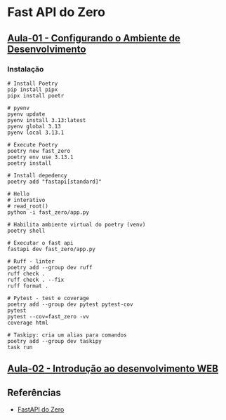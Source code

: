 # Fast API do Zero


## [Aula-01 - Configurando o Ambiente de Desenvolvimento](https://fastapidozero.dunossauro.com/)

### Instalação

```shell
# Install Poetry
pip install pipx
pipx install poetr

# pyenv
pyenv update
pyenv install 3.13:latest
pyenv global 3.13
pyenv local 3.13.1 

# Execute Poetry
poetry new fast_zero
poetry env use 3.13.1 
poetry install   

# Install depedency
poetry add "fastapi[standard]"

# Hello
# interativo
# read_root()
python -i fast_zero/app.py

# Habilita ambiente virtual do poetry (venv)
poetry shell

# Executar o fast api
fastapi dev fast_zero/app.py

# Ruff - linter
poetry add --group dev ruff
ruff check .
ruff check . --fix
ruff format .

# Pytest - test e coverage
poetry add --group dev pytest pytest-cov
pytest
pytest --cov=fast_zero -vv
coverage html

# Taskipy: cria um alias para comandos
poetry add --group dev taskipy
task run
```
## [Aula-02 - Introdução ao desenvolvimento WEB](https://fastapidozero.dunossauro.com/02/)


## Referências

- [FastAPI do Zero](https://fastapidozero.dunossauro.com/)
